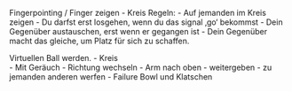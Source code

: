 <span style="color:#000ff;">Fingerpointing / Finger zeigen</span>
     <span style="color:#000ff;">- Kreis</span>
     <span style="color:#000ff;">Regeln:</span>
     <span style="color:#000ff;">- Auf jemanden im Kreis zeigen</span>
     <span style="color:#000ff;">- Du darfst erst losgehen, wenn du das signal ‚go‘ bekommst</span>
     <span style="color:#000ff;">- Dein Gegenüber austauschen, erst wenn er gegangen ist</span>
     <span style="color:#000ff;">- Dein Gegenüber macht das gleiche, um Platz für sich zu schaffen.</span>

<span style="color:#000ff;">Virtuellen Ball werden.</span>
     <span style="color:#000ff;">- Kreis</span>    
     <span style="color:#000ff;">- Mit Geräuch</span>
     <span style="color:#000ff;">- Richtung wechseln - Arm nach oben</span>
     <span style="color:#000ff;">- weitergeben</span>
     <span style="color:#000ff;">- zu jemanden anderen werfen</span>
     <span style="color:#000ff;">- Failure Bowl und Klatschen</span>